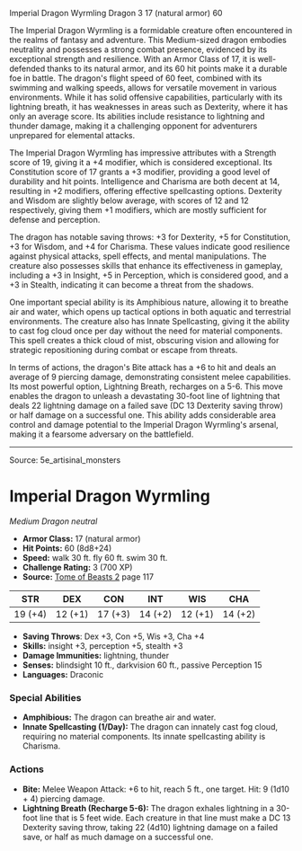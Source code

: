 <MonsterName/>Imperial Dragon Wyrmling</MonsterName>
<CreatureType/>Dragon</CreatureType>
<CR/>3</CR>
<AC/>17 (natural armor)</AC>
<HP/>60</HP>
<summary>The Imperial Dragon Wyrmling is a formidable creature often encountered in the realms of fantasy and adventure. This Medium-sized dragon embodies neutrality and possesses a strong combat presence, evidenced by its exceptional strength and resilience. With an Armor Class of 17, it is well-defended thanks to its natural armor, and its 60 hit points make it a durable foe in battle. The dragon's flight speed of 60 feet, combined with its swimming and walking speeds, allows for versatile movement in various environments. While it has solid offensive capabilities, particularly with its lightning breath, it has weaknesses in areas such as Dexterity, where it has only an average score. Its abilities include resistance to lightning and thunder damage, making it a challenging opponent for adventurers unprepared for elemental attacks.</summary>

<detail>

The Imperial Dragon Wyrmling has impressive attributes with a Strength score of 19, giving it a +4 modifier, which is considered exceptional. Its Constitution score of 17 grants a +3 modifier, providing a good level of durability and hit points. Intelligence and Charisma are both decent at 14, resulting in +2 modifiers, offering effective spellcasting options. Dexterity and Wisdom are slightly below average, with scores of 12 and 12 respectively, giving them +1 modifiers, which are mostly sufficient for defense and perception.

The dragon has notable saving throws: +3 for Dexterity, +5 for Constitution, +3 for Wisdom, and +4 for Charisma. These values indicate good resilience against physical attacks, spell effects, and mental manipulations. The creature also possesses skills that enhance its effectiveness in gameplay, including a +3 in Insight, +5 in Perception, which is considered good, and a +3 in Stealth, indicating it can become a threat from the shadows.

One important special ability is its Amphibious nature, allowing it to breathe air and water, which opens up tactical options in both aquatic and terrestrial environments. The creature also has Innate Spellcasting, giving it the ability to cast fog cloud once per day without the need for material components. This spell creates a thick cloud of mist, obscuring vision and allowing for strategic repositioning during combat or escape from threats.

In terms of actions, the dragon's Bite attack has a +6 to hit and deals an average of 9 piercing damage, demonstrating consistent melee capabilities. Its most powerful option, Lightning Breath, recharges on a 5-6. This move enables the dragon to unleash a devastating 30-foot line of lightning that deals 22 lightning damage on a failed save (DC 13 Dexterity saving throw) or half damage on a successful one. This ability adds considerable area control and damage potential to the Imperial Dragon Wyrmling's arsenal, making it a fearsome adversary on the battlefield.</detail>



---

Source: 5e_artisinal_monsters

# Imperial Dragon Wyrmling

*Medium* *Dragon* *neutral*

- **Armor Class:** 17 (natural armor)
- **Hit Points:** 60 (8d8+24)
- **Speed:** walk 30 ft. fly 60 ft. swim 30 ft.
- **Challenge Rating:** 3 (700 XP)
- **Source:** [Tome of Beasts 2](https://koboldpress.com/kpstore/product/tome-of-beasts-2-for-5th-edition) page 117

| STR | DEX | CON | INT | WIS | CHA |
| --- | --- | --- | --- | --- | --- |
| 19 (+4) | 12 (+1) | 17 (+3) | 14 (+2) | 12 (+1) | 14 (+2) |

- **Saving Throws**: Dex +3, Con +5, Wis +3, Cha +4
- **Skills:** insight +3, perception +5, stealth +3
- **Damage Immunities:** lightning, thunder
- **Senses:** blindsight 10 ft., darkvision 60 ft., passive Perception 15
- **Languages:** Draconic

### Special Abilities

- **Amphibious:** The dragon can breathe air and water.
- **Innate Spellcasting (1/Day):** The dragon can innately cast fog cloud, requiring no material components. Its innate spellcasting ability is Charisma.

### Actions

- **Bite:** Melee Weapon Attack: +6 to hit, reach 5 ft., one target. Hit: 9 (1d10 + 4) piercing damage.
- **Lightning Breath (Recharge 5-6):** The dragon exhales lightning in a 30-foot line that is 5 feet wide. Each creature in that line must make a DC 13 Dexterity saving throw, taking 22 (4d10) lightning damage on a failed save, or half as much damage on a successful one.




